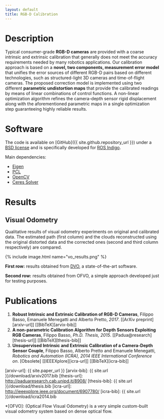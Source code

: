 ```yaml
---
layout: default
title: RGB-D Calibration
---
```


# [](#description)Description

Typical consumer-grade **RGB-D cameras** are provided with a coarse intrinsic and extrinsic calibration that generally does not meet the accuracy requirements needed by many robotics applications. Our calibration approach is based on a **novel, two components, measurement error model** that unifies the error sources of different RGB-D pairs based on different technologies, such as structured-light 3D cameras and time-of-flight cameras. The proposed correction model is implemented using two different **parametric undistortion maps** that provide the calibrated readings by means of linear combinations of control functions. A non-linear optimization algorithm refines the camera-depth sensor rigid displacement along with the aforementioned parametric maps in a single optimization step guaranteeing highly reliable results.

# [](#software)Software

The code is available on [GitHub]({{ site.github.repository_url }}) under a [BSD license](https://opensource.org/licenses/BSD-3-Clause) and is specifically developed for [ROS Indigo](http://wiki.ros.org/indigo).

Main dependencies:

- [Eigen](http://eigen.tuxfamily.org/)
- [PCL](http://pointclouds.org/)
- [OpenCV](http://opencv.org/)
- [Ceres Solver](http://ceres-solver.org/)

# [](#results)Results

## Visual Odometry

Qualitative results of visual odometry experiments on original and calibrated data. The estimated path (first column) and the clouds reconstructed using the original distorted data and the corrected ones (second and third column respectively) are compared.

{% include image.html name="vo_results.png" %}

**First row:** results obtained from [DVO][dvo-url], a state-of-the-art software.

**Second row:** results obtained from OFVO, a simple approach developed just for testing purposes.


# [](#publications)Publications

1. **Robust Intrinsic and Extrinsic Calibration of RGB-D Cameras**, Filippo Basso, Emanuele Menegatti and Alberto Pretto, _2017_. [[ArXiv preprint][arxiv-url]] [[BibTeX][arvix-bib]]
1. **A non-parametric Calibration Algorithm for Depth Sensors Exploiting RGB Cameras**, Filippo Basso, _Ph.D. Thesis, 2015_. [[Padua@research][thesis-url]] [[BibTeX][thesis-bib]]
1. **Unsupervised Intrinsic and Extrinsic Calibration of a Camera-Depth Sensor Couple**, Filippo Basso, Alberto Pretto and Emanuele Menegatti, _Robotics and Automation (ICRA), 2014 IEEE International Conference on_. [Obsolete] [[IEEEXplore][icra-url]] [[BibTeX][icra-bib]]


[dvo-url]: https://github.com/tum-vision/dvo

[arxiv-url]: {{ site.paper_url }}
[arvix-bib]: {{ site.url }}/download/arxiv2017.bib
[thesis-url]: http://paduaresearch.cab.unipd.it/8908/
[thesis-bib]: {{ site.url }}/download/thesis.bib
[icra-url]: http://ieeexplore.ieee.org/document/6907780/
[icra-bib]: {{ site.url }}/download/icra2014.bib

*[OFVO]: (Optical Flow Visual Odometry) is a very simple custom-built visual odometry system based on dense optical flow.
